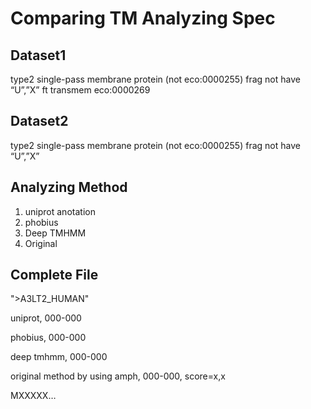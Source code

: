 # Comparing TM Analyzing Spec
## Dataset1
type2 single-pass membrane protein (not eco:0000255)
frag
not have “U”,”X”
ft transmem eco:0000269

## Dataset2
type2 single-pass membrane protein (not eco:0000255)
frag
not have “U”,”X”

## Analyzing Method
1. uniprot anotation
2. phobius
3. Deep TMHMM
4. Original

## Complete File
">A3LT2_HUMAN"

uniprot, 000-000

phobius, 000-000

deep tmhmm, 000-000

original method by using amph, 000-000, score=x,x

MXXXXX…